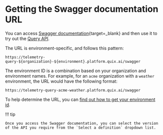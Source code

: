 # Getting the Swagger documentation URL

You can access [Swagger documentation](https://swagger.io/){target=_blank} and then use it to try out the [Query API](intro.md). 

The URL is environment-specific, and follows this pattern:

    https://telemetry-query-${organization}-${environment}.platform.quix.ai/swagger

The environment ID is a combination based on your organization and environment names. For example, for an `acme` organization with a `weather` environment, the URL would have the following format:

    https://telemetry-query-acme-weather.platform.quix.ai/swagger

To help determine the URL, you can [find out how to get your environment id](../../platform/how-to/get-environment-id.md).

!!! tip

    Once you access the Swagger documentation, you can select the version of the API you require from the `Select a definition` dropdown list.
